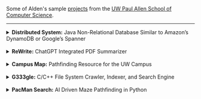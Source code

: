 Some of Alden's sample [projects](https://aldenhinden.github.io/UW-Coding-Projects/) from the [UW Paul Allen School of Computer Science](https://www.cs.washington.edu/). 

---

<details>
<summary><b>Distributed System:</b> Java Non-Relational Database Similar to Amazon’s DynamoDB or 
Google’s Spanner</summary><br>
<p>
The quarter-long goal of this project was to build a sharded, linearizable, scalable, fault-tolerant, 
highly available key-value store, with dynamic load balancing and atomic multi-key transactions.
</p>
<p>
The project was primarily written in Java, beginning with the creation of a personalized key-value store. Fault 
tolerance was attempted first with a primary/backup system, wherein two servers act together to 
guarantee no state is lost or altered from the client's perspective. The client talks to the primary, 
who executes after the backup has processed the request as well. The servers interact with a ViewServer 
who tells them who is primary and who is backup at any given time. Linearizability was guaranteed through "exactly
once" semantics, where clients would retry requests on timers and servers use cached results for already executed 
requests. 
</p>
<p>
To guarantee linearizability of commands in the event that the ViewServer goes down, a Paxos protocol 
was then implemented. The version implemented in class was adapted from <a href="https://paxos.systems/">this</a> 
paper. In general, clients send requests to all replicas, of which only the leader of the Paxos group processes, 
then broadcasting the request to all other replicas for consensus. Once consensus on the order of commands has 
been reached, the leader processes the request and replies to the client, with the replicas doing the same, all storing 
commands in their own log which is updated by the leader through heartbeat messages. Servers talk to each other through 
a series of messages that each contain their own functionality, and timers are used to solve network latency issues, 
including message delays, reorders, and drops. "Exactly once" semantics are still guaranteed. 
</p>
<img src="docs/ds/pmmc.png" alt="Paxos made moderately complex, algorithm flow chart">
<p>
Scalability is addressed by creating a transactional key-value store that can handle sets of client requests, while 
the keys are sharded across the servers using consistent virtual hashing. A ShardMaster manages a sequence of numbered 
configurations describing a set of replica groups and an assignment of shards. Each replica group runs the previously 
implemented Paxos protocol to guarantee linearizability of commands. To help guarantee high availability, the 
ShardMaster will dynamically load balance the store, determining if a new configuration is necessary and redistributing 
shards to new groups as they come and go or as keys become more popular. Lastly, transactions are processed using a 
two-phase commit strategy so that commands can be executed across shard groups. 
</p>
<p>
The code for this project was written for the class CSE 452: Distributed Systems at UW. Please reach out to me via 
email at aldenhinden@gmail.com or aghs@cs.washington.edu for code. I would be happy to discuss this project further 
as this is a very succinct description, and it was one of my personal favorites. 
</p>
</details><br>


<details>
<summary><b>ReWrite:</b> ChatGPT Integrated PDF Summarizer</summary><br>
<p>
Full stack development on a team integrating the ChatGPT API into an Angular CLI website, using prompt engineering 
and JavaScript web scraping to return summaries of uploaded PDFs. Experience configuring a virtual private server 
to fully deploy the website using <a href="https://www.vultr.com/">Vultr</a>'s high performance cloud servers. 
Continuous integration and testing experience.
</p>
<p>
The primary intended use case for this product was to provide users with the ability to summarize complex research 
papers easily. The user visits our website, navigates to the "translate" page, and clicks "upload", providing a PDF 
which they wish to have summarized (note: they must also provide their own API key from OpenAI in the class version). 
They have the option to choose a "quick" translation or a "deep" translation, which will make calls to the ChatGPT API 
either in parallel or sequentially, respectively. 
</p>
<img src="docs/rewrite/rewrite.png" alt="ReWrite translate page">
<p>
The website front end was developed using the Angular CLI framework. Uploaded PDFs are scraped using the pdf-parse 
package from Node.js, and the output string is thereafter sent to simplification. After a prompt describing to ChatGPT 
how to summarize is made, the text is broken up into chunks before being sent to ChatGPT through API calls (if "quick" 
mode is enabled, these calls are made in parallel). ChatGPT processes the text chunk-by-chunk before sending the 
result back to the front end. The front end and back end communicate through their respective servers. Continuous 
integration is set up through the Node.js by GitHub Actions using Mocha tests and the Chai testing framework. The 
website was deployed using <a href="https://www.vultr.com/">Vultr</a> to create both a development and production 
version of the website.
</p>
<p>
The code for this project was written for the class CSE 403: Software Engineering at UW. Please reach out to me via 
email at aldenhinden@gmail.com or aghs@cs.washington.edu for code as I would be happy to discuss this project further.  
</p>
</details><br>


<details>
<summary><b>Campus Map:</b> Pathfinding Resource for the UW Campus</summary><br>
<p>
Full implementation of Dijkstra’s algorithm to find the shortest path between buildings on UW campus using a 
personalized, generic graph data structure in Java. Front-end UI integration with HTML and ReactJS. Practice 
with simple HTTP servers in Java. 
</p>
<img src="docs/campus_map/campus_map.png" alt="Campus map project home page">
<p>
From the user's perspective, the front end displays a map of the UW campus alongside two drop down menus displaying 
lists of buildings. The user can select a starting point and an ending point, and the UI will display the shortest 
path between those two locations using a purple line. 
</p>
<p>
The buildings are read from a CSV file into the generic graph data structure. The <code>Graph&ltN, E&gt</code> is a 
wrapper around a <code>HashMap&ltNode&ltN&gt, HashSet&ltEdge&ltE, N&gt&gt&gt</code> and supports the following 
functions: <code>addNode(N label), addEdge(E label, N source, N dest), getNodeList(), getEdgeSet(N parent), 
getParents(N node), getChildren(N node), hasNode(Object o), hasEdge(E label, N source, N dest)</code>. Once the 
buildings are read from CSV file, a graph is constructed mapping building names to their Double coordinates. That 
graph is then sent to the following function that computes the shortest path between two points using Dijkstra's 
algorithm:
</p>
<pre>
    <code>
    /**
     * Finds the shortest path between two given nodes on a given graph.
     * @param graph the graph to search through
     * @param startNode the starting node
     * @param destNode the destination node
     * @param &ltT&gt a generic type parameter that represents the graph node type
     * @return the shortest Path between startNode and destNode or null if no path exists
     */
    public static &ltT&gt Path&ltT&gt findShortestPath(Graph&ltT, Double&gt graph, T startNode, T destNode) {
        PriorityQueue&ltPath&ltT&gt&gt active = new PriorityQueue&lt&gt(new PathSorter&lt&gt());
        Set&ltT&gt finished = new HashSet&lt&gt();
        Path&ltT&gt zeroCostPath = new Path&lt&gt(startNode);
        active.add(zeroCostPath);
        while (!active.isEmpty()) {
            Path&ltT&gt minPath = active.remove();
            T minDest = minPath.getEnd();
            if (minDest.equals(destNode)) {
                return minPath;
            }
            if (finished.contains(minDest)) {
                continue;
            }
            for (Graph.Edge&ltDouble, T&gt edge : graph.getEdgeSet(minDest)) {
                if (!finished.contains(edge.dest.label)) {
                    Path&ltT&gt newPath = minPath.extend(edge.dest.label, edge.label);
                    active.add(newPath);
                }
            }
            finished.add(minDest);
        }
        return null;
    }
    </code>
</pre>
</details><br>


<details>
<summary><b>G333gle:</b> C/C++ File System Crawler, Indexer, and Search Engine</summary><br>
Created LinkedList and HashMap data structures in C to integrate with C++ index file to serve as back-end of a simple word-matching “mini Google”. Practice with C/C++ HTTP server implementation.
</details><br>


<details>
<summary><b>PacMan Search:</b> AI Driven Maze Pathfinding in Python</summary><br>
Optimizing maze pathfinding in Python with BFS, DFS, UCS, A* search, Alpha-Beta Pruning, and practice with evaluation functions. Further exploration into reinforcement learning with value iteration, Epsilon Greedy, Q-learning, and particle filtering
</details>
